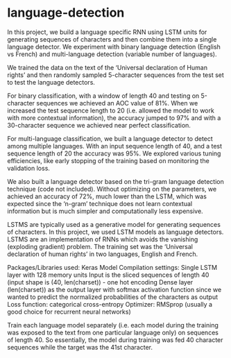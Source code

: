 # language-detection

In this project, we build a language specific RNN using LSTM units for generating sequences of characters and then combine them into a single language detector. We experiment with binary language detection (English vs French) and multi-language detection (variable number of languages).

We trained the data on the text of the ‘Universal declaration of Human rights’ and then randomly sampled 5-character sequences from the test set to test the language detectors.

For binary classification, with a window of length 40 and testing on 5-character sequences we achieved an AOC value of 81%. When we increased the test sequence length to 20 (i.e. allowed the model to work with more contextual information), the accuracy jumped to 97% and with a 30-character sequence we achieved near perfect classification.

For multi-language classification, we built a language detector to detect among multiple languages. With an input sequence length of 40, and a test sequence length of 20 the accuracy was 95%. We explored various tuning efficiencies, like early stopping of the training based on monitoring the validation loss.

We also built a language detector based on the tri-gram language detection technique (code not included). Without optimizing on the parameters, we achieved an accuracy of 72%, much lower than the LSTM, which was expected since the ‘n-gram’ technique does not learn contextual information but is much simpler and computationally less expensive.

LSTMS are typically used as a generative model for generating sequences of characters. In this project, we used LSTM models as language detectors. LSTMS are an implementation of RNNs which avoids the vanishing (exploding gradient) problem. The training set was the ‘Universal declaration of human rights’ in two languages, English and French.

Packages/Libraries used: Keras
Model Compilation settings: 
    Single LSTM layer with 128 memory units
    Input is the sliced sequences of length 40 (input shape is (40, len(charset))  - one hot encoding
Dense layer (len(charset)) as the output layer with softmax activation function since we wanted to predict the normalized probabilities of the characters as output
Loss function: categorical cross-entropy
Optimizer: RMSprop (usually a good choice for recurrent neural networks)

Train each language model separately (i.e. each model during the training was exposed to the text from one particular language only) on sequences of length 40. So essentially, the model during training was fed 40 character sequences while the target was the 41st character.

